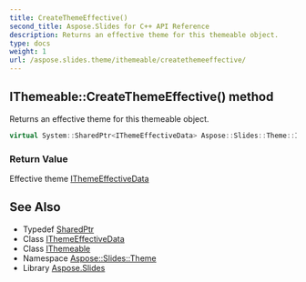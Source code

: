 ```yaml
---
title: CreateThemeEffective()
second_title: Aspose.Slides for C++ API Reference
description: Returns an effective theme for this themeable object.
type: docs
weight: 1
url: /aspose.slides.theme/ithemeable/createthemeeffective/
---
```

## IThemeable::CreateThemeEffective() method


Returns an effective theme for this themeable object.

```cpp
virtual System::SharedPtr<IThemeEffectiveData> Aspose::Slides::Theme::IThemeable::CreateThemeEffective()=0
```


### Return Value

Effective theme [IThemeEffectiveData](../../ithemeeffectivedata/)

## See Also

* Typedef [SharedPtr](../../../system/sharedptr/)
* Class [IThemeEffectiveData](../../ithemeeffectivedata/)
* Class [IThemeable](../)
* Namespace [Aspose::Slides::Theme](../../)
* Library [Aspose.Slides](../../../)